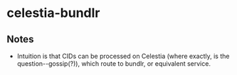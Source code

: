 # celestia-bundlr

## Notes

* Intuition is that CIDs can be processed on Celestia (where exactly, is the question--gossip(?)), which route to bundlr, or equivalent service.
